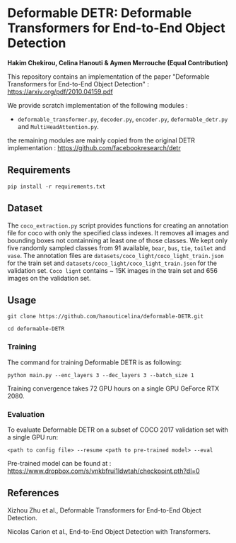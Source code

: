 


# Deformable DETR: Deformable Transformers for End-to-End Object Detection

**Hakim Chekirou, Celina Hanouti & Aymen Merrouche (Equal Contribution)**


This repository contains an implementation of the paper "Deformable Transformers for End-to-End Object Detection" : https://arxiv.org/pdf/2010.04159.pdf 

We provide scratch implementation of the following modules : 

* `deformable_transformer.py`, `decoder.py`, `encoder.py`, `deformable_detr.py` and `MultiHeadAttention.py`.

the remaining modules are mainly copied from the original DETR implementation : https://github.com/facebookresearch/detr


## Requirements

`pip install -r requirements.txt`

## Dataset
The `coco_extraction.py` script provides functions for creating an annotation file for coco with only the specified class indexes. It removes all images and bounding boxes not containning at least one of those classes. We kept only five randomly sampled classes from 91 available, `bear`, `bus`, `tie`, `toilet` and `vase`. The annotation files are `datasets/coco_light/coco_light_train.json` for the train set and `datasets/coco_light/coco_light_train.json` for the validation set. `Coco lignt` contains ~ 15K images in the train set and 656 images on the validation set.


## Usage 

`git clone https://github.com/hanouticelina/deformable-DETR.git`

`cd deformable-DETR`

### Training

The command for training Deformable DETR is as following:

`python main.py --enc_layers 3 --dec_layers 3 --batch_size 1`

Training convergence takes 72 GPU hours on a single GPU GeForce RTX 2080.

### Evaluation

To evaluate Deformable DETR on a subset of COCO 2017 validation set with a single GPU run:

`<path to config file> --resume <path to pre-trained model> --eval`

Pre-trained model can be found at : https://www.dropbox.com/s/vnkbfrui1ldwtah/checkpoint.pth?dl=0


## References
Xizhou Zhu et al., Deformable Transformers for End-to-End Object Detection.

Nicolas Carion et al., End-to-End Object Detection with Transformers.
